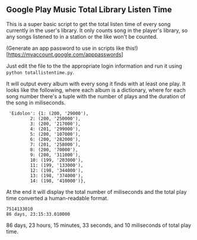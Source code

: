 ## Google Play Music Total Library Listen Time
This is a super basic script to get the total listen time of every song currently in the user's library.  It only counts song in the player's library, so any songs listened to in a station or the like won't be counted.

(Generate an app password to use in scripts like this!)[https://myaccount.google.com/apppasswords]

Just edit the file to the the appropriate login information and run it using `python totallistentime.py`.

It will output every album with every song it finds with at least one play.  It looks like the following, where each album is a dictionary, where for each song number there's a tuple with the number of plays and the duration of the song in miliseconds.

     'Eidolon': {1: (200, '29000'),
             2: (200, '250000'),
             3: (200, '217000'),
             4: (201, '299000'),
             5: (200, '107000'),
             6: (200, '282000'),
             7: (201, '258000'),
             8: (200, '70000'),
             9: (200, '311000'),
             10: (199, '203000'),
             11: (199, '133000'),
             12: (198, '344000'),
             13: (198, '374000'),
             14: (198, '410000')},

At the end it will display the total number of miliseconds and the total play time converted a human-readable format.

    7514133010
    86 days, 23:15:33.010000

86 days, 23 hours, 15 minutes, 33 seconds, and 10 miliseconds of total play time.